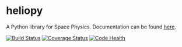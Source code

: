 # heliopy

A Python library for Space Physics. Documentation can be found [here](http://heliopy.readthedocs.io/en/latest/).

[![Build Status](https://travis-ci.org/dstansby/heliopy.svg?branch=travis)](https://travis-ci.org/dstansby/heliopy)
[![Coverage Status](https://coveralls.io/repos/github/dstansby/heliopy/badge.svg?branch=master)](https://coveralls.io/github/dstansby/heliopy?branch=master)
[![Code Health](https://landscape.io/github/dstansby/heliopy/master/landscape.svg?style=flat)](https://landscape.io/github/dstansby/heliopy/master)
